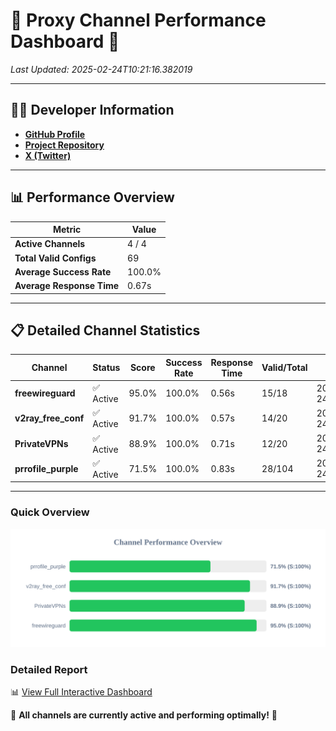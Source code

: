 # 🌟 Proxy Channel Performance Dashboard 🌟

_Last Updated: 2025-02-24T10:21:16.382019_

---

## 👩‍💻 Developer Information

- **[GitHub Profile](https://github.com/4n0nymou3)**  
- **[Project Repository](https://github.com/4n0nymou3/multi-proxy-config-fetcher)**  
- **[X (Twitter)](https://x.com/4n0nymou3)**  

---

## 📊 Performance Overview

| Metric                | Value       |
|-----------------------|-------------|
| **Active Channels**   | 4 / 4       |
| **Total Valid Configs** | 69          |
| **Average Success Rate** | 100.0%      |
| **Average Response Time** | 0.67s       |

---

## 📋 Detailed Channel Statistics

| Channel          | Status     | Score  | Success Rate | Response Time | Valid/Total | Last Success               |
|------------------|------------|--------|--------------|---------------|-------------|----------------------------|
| **freewireguard**  | ✅ Active  | 95.0%  | 100.0% | 0.56s         | 15/18       | 2025-02-24T10:21:16.380142 |
| **v2ray_free_conf**  | ✅ Active  | 91.7%  | 100.0% | 0.57s         | 14/20       | 2025-02-24T10:21:15.053220 |
| **PrivateVPNs**  | ✅ Active  | 88.9%  | 100.0% | 0.71s         | 12/20       | 2025-02-24T10:21:15.790753 |
| **prrofile_purple**  | ✅ Active  | 71.5%  | 100.0% | 0.83s         | 28/104       | 2025-02-24T10:21:14.433870 |

---

### Quick Overview
<div align="center">
  <a href="https://raw.githubusercontent.com/nullluser/NullRepo/refs/heads/main/assets/channel_stats_chart.svg">
    <img src="https://raw.githubusercontent.com/nullluser/NullRepo/refs/heads/main/assets/channel_stats_chart.svg" alt="Source Performance Statistics" width="800">
  </a>
</div>

### Detailed Report
📊 [View Full Interactive Dashboard](https://htmlpreview.github.io/?https://github.com/nullluser/NullRepo/blob/main/assets/performance_report.html)

🎉 **All channels are currently active and performing optimally!** 🎉
